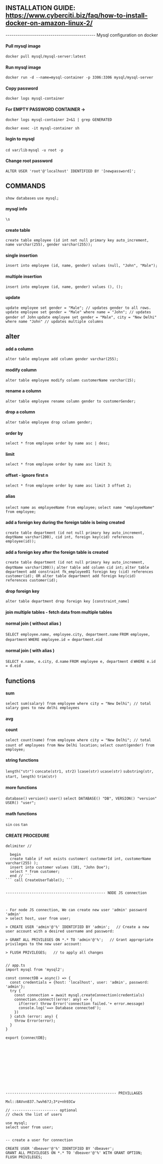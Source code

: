 ## INSTALLATION GUIDE: https://www.cyberciti.biz/faq/how-to-install-docker-on-amazon-linux-2/


---------------------------------------------- Mysql configuration on docker

#### Pull mysql image
``` docker pull mysql/mysql-server:latest ```

#### Run mysql image
``` docker run -d --name=mysql-container -p 3306:3306 mysql/mysql-server ```

#### Copy password 
``` docker logs mysql-container ```

#### For EMPTY PASSWORD CONTAINER -> 
``` docker logs mysql-container 2>&1 | grep GENERATED ```

``` docker exec -it mysql-container sh ```

#### login to mysql
``` cd var/lib ```
``` mysql -u root -p ```

#### Change root password
``` ALTER USER 'root'@'localhost' IDENTIFIED BY '[newpassword]'; ```



## COMMANDS

``` show databases ```
``` use mysql; ```

#### mysql info
``` \s ```

#### create table
``` create table employee (id int not null primary key auto_increment, name varchar(255), gender varchar(255)); ```

#### single insertion
``` insert into employee (id, name, gender) values (null, "John", "Male"); ```

#### multiple insertion
``` insert into employee (id, name, gender) values (), (); ```

#### update 
``` update employee set gender = "Male"; // updates gender to all rows. ```
``` update employee set gender = "Male" where name = "John"; // updates gender of John ```
``` update employee set gender = "Male", city = "New Delhi" where name "John" // updates multiple columns ```
 
## alter 
#### add a column
``` alter table employee add column gender varchar(255); ```

#### modify column
``` alter table employee modify column customerName varchar(15); ```

#### rename a column
``` alter table employee rename column gender to customerGender; ```

#### drop a column
``` alter table employee drop column gender; ```

#### order by
``` select * from employee order by name asc | desc; ```

#### limit
``` select * from employee order by name asc limit 3; ```

#### offset - ignore first n
``` select * from employee order by name asc limit 3 offset 2; ```

#### alias
``` select name as employeeName from employee; ```
``` select name "employeeName" from employee; ```


#### add a foreign key during the foreign table is being created
``` create table department (id not null primary key auto_increment, deptName varchar(200), cid int, foreign key(cid) references employee(id)); ```

#### add a foreign key after the foreign table is created
``` create table department (id not null primary key auto_increment, deptName varchar(200)); ```
``` alter table add column cid int; ```
``` alter table department add constraint fk_employee01 foreign key (cid) references customer(id); OR alter table department add foreign key(cid) references customer(id); ```

#### drop foreign key
``` alter table department drop foreign key [constraint_name] ```

#### join multiple tables - fetch data from multiple tables

#### normal join ( without alias )
``` SELECT employee.name, employee.city, department.name ```
  ```FROM employee, department```
  ```WHERE employee.id = department.eid ```

#### normal join ( with alias )
``` SELECT e.name, e.city, d.name ```
 ``` FROM employee e, department d ```
 ``` WHERE e.id = d.eid  ```


## functions
#### sum
``` select sum(salary) from employee where city = "New Delhi"; // total salary goes to new delhi employees ```

#### avg
#### count
``` select count(name) from employee where city = "New Delhi"; // total count of employees from New Delhi location; ```
``` select count(gender) from employee; ```

#### string functions
``` length("str") ```
``` concate(str1, str2) ```
``` lcase(str) ```
``` ucase(str) ```
``` substring(str, start, length) ```
``` trim(str) ```

#### more functions
``` database() ```
``` version() ```
``` user() ```
``` select DATABASE() "DB", VERSION() "version" USER() "user"; ```

#### math functions
``` sin ```
``` cos ```
``` tan ```

#### CREATE PROCEDURE
``` delimiter // ```
``` create procedure CreateUserTable() 
  begin
  create table if not exists customer( customerId int, customerName varchar(255) );
  insert into customer values (101, "John Doe");
  select * from customer;
  end // ```
``` call CreateUserTable(); ``` 


---------------------------------------------- NODE JS connection



- For node JS connection, We can create new user 'admin' password 'admin'
> select host, user from user;

> CREATE USER 'admin'@'%' IDENTIFIED BY 'admin';   // Create a new user account with a desired username and password:

> GRANT ALL PRIVILEGES ON *.* TO 'admin'@'%';   // Grant appropriate privileges to the new user account:

> FLUSH PRIVILEGES;   // to apply all changes


// app.ts
import mysql from 'mysql2';

const connectDB = async() => {
  const credentials = {host: 'localhost', user: 'admin', password: 'admin'};
  try {
    const connection = await mysql.createConnection(credentials)
    connection.connect((error: any) => { 
      if(error) throw Error('connection failed.'+ error.message)
      console.log('==> Database connected');
    })
  } catch (error: any) {
    throw Error(error);
  }
}

export {connectDB};












--------------------------------------------------- PRIVILLAGES

Mxl::8AVvn837.?wvh6?J;3*z+nh93Cw

// --------------------- optional
// check the list of users

use mysql;
select user from user;


-- create a user for connection

CREATE USER 'dbeaver'@'%' IDENTIFIED BY 'dbeaver';
GRANT ALL PRIVILEGES ON *.* TO 'dbeaver'@'%' WITH GRANT OPTION;
FLUSH PRIVILEGES;









## Expanding the ESLint configuration

If you are developing a production application, we recommend updating the configuration to enable type aware lint rules:

- Configure the top-level `parserOptions` property like this:

```js
export default {
  // other rules...
  parserOptions: {
    ecmaVersion: 'latest',
    sourceType: 'module',
    project: ['./tsconfig.json', './tsconfig.node.json'],
    tsconfigRootDir: __dirname,
  },
}
```

